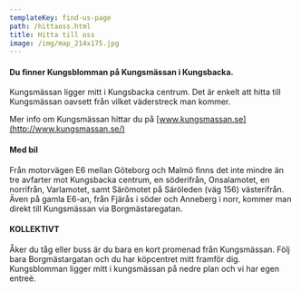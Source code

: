 ```yaml
---
templateKey: find-us-page
path: /hittaoss.html
title: Hitta till oss
image: /img/map_214x175.jpg
---
```


#### Du finner Kungsblomman på Kungsmässan i Kungsbacka.

Kungsmässan ligger mitt i Kungsbacka centrum. Det är enkelt att hitta till Kungsmässan oavsett från vilket väderstreck man kommer.

Mer info om Kungsmässan hittar du på [www.kungsmassan.se](http://www.kungsmassan.se/)

#### Med bil

Från motorvägen E6 mellan Göteborg och Malmö finns det inte mindre än tre avfarter mot Kungsbacka centrum, en söderifrån, Onsalamotet, en norrifrån, Varlamotet, samt Särömotet på Säröleden (väg 156) västerifrån. Även på gamla E6-an, från Fjärås i söder och Anneberg i norr, kommer man direkt till Kungsmässan via Borgmästaregatan.

#### KOLLEKTIVT

Åker du tåg eller buss är du bara en kort promenad från Kungsmässan. Följ bara Borgmästargatan och du har köpcentret mitt framför dig. Kungsblomman ligger mitt i kungsmässan på nedre plan och vi har egen entreé.
